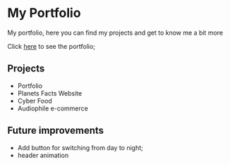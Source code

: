 # My Portfolio

My portfolio, here you can find my projects and get to know me a bit more

Click [here](https://igorbanjac91.github.io/portfolio-website/) to see the portfolio;

## Projects

- Portfolio
- Planets Facts Website
- Cyber Food
- Audiophile e-commerce

## Future improvements

- Add button for switching from day to night;
- header animation
